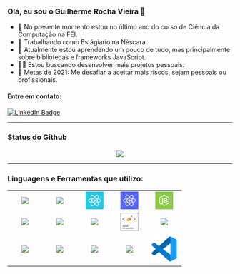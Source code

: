 ### Olá, eu sou o Guilherme Rocha Vieira 👋

- 📖 No presente momento estou no último ano do curso de Ciência da Computação na FEI.
- 💼 Trabalhando como Estágiario na Nèscara.
- 🌱 Atualmente estou aprendendo um pouco de tudo, mas principalmente sobre bibliotecas e frameworks JavaScript.
- 🦸‍♂️ Estou buscando desenvolver mais projetos pessoais.
- 🥅 Metas de 2021: Me desafiar a aceitar mais riscos, sejam pessoais ou profissionais.

#### Entre em contato: 

<a href="https://www.linkedin.com/in/grochavieira/">
  <img src="https://img.shields.io/badge/-@grochavieira-0077B5?style=flat-square&amp;labelColor=0077B5&amp;logo=LinkedIn&amp;link=https://www.linkedin.com/in/grochavieira/" alt="LinkedIn Badge">
</a>

---

### Status do Github

<p align="center">
  
  <a href="https://github.com/anuraghazra/github-readme-stats">
    <img
      align="center"
      height="165"
      src="https://github-readme-stats.vercel.app/api?username=grochavieira&include_all_commits=true&show_icons=true&hide_border=true&bg_color=30,28E7B1,17D6EB&title_color=000411&text_color=000411&icon_color=000411"
    />
  </a>
</p>


---

### Linguagens e Ferramentas que utilizo:

<table align="center" width="100%">
  <tr align="center">
    
  <td width="20%">
    <img src="https://img.icons8.com/color/48/000000/javascript.png"/>
  </td>  
  
  <td width="20%">
    <img src="https://img.icons8.com/color/48/000000/typescript.png"/>
  </td>
   
  <td width="20%">
    <img src="https://github.com/abner-starkasty/abner-starkasty/blob/master/assets/icon-react.svg" width="40" height="40"/>
  </td>
  
  <td width="20%">
    <img src="https://github.com/abner-starkasty/abner-starkasty/blob/master/assets/icon-react-native.svg" width="40" height="40"/>
  </td>

  <td width="20%">
    <img src="https://github.com/abner-starkasty/abner-starkasty/blob/master/assets/icon-nodejs.svg" width="40" height="40"/>
  </td>
  </tr>
  
  
  <tr align="center">
  
  <td width="20%">
    <img src="https://img.icons8.com/color/48/000000/html-5.png"/>
  </td>
  
  <td width="20%">
    <img src="https://img.icons8.com/color/48/000000/css3.png"/>
  </td>
  
  <td width="20%">
    <img src="https://img.icons8.com/color/48/000000/sass.png"/>
  </td>
  
  <td width="20%">
    <img src="https://raw.githubusercontent.com/github/explore/80688e429a7d4ef2fca1e82350fe8e3517d3494d/topics/styled-components/styled-components.png" width="40" height="40"/>
  </td>
  
  
  <td width="20%">
    <img src="https://img.icons8.com/color/48/000000/python.png"/>
  </td>
  
  </tr>
  
  
  <tr align="center">
  
  <td width="20%">
    <img src="https://img.icons8.com/color/48/000000/sql.png"/>
  </td>
  
  <td width="20%">
    <img src="https://img.icons8.com/color/48/000000/mongodb.png"/>
  </td>
  
  <td width="20%">
    <img src="https://img.icons8.com/color/48/000000/postgreesql.png"/>
  </td>
  
  <td width="20%">
    <img src="https://img.icons8.com/color/48/000000/git.png"/>
  </td>
  
  <td width="20%">
    <img src="https://github.com/abner-starkasty/abner-starkasty/blob/master/assets/icon-vscode.svg"/>
  </td>
  
  
  </tr>
  
</table>

<a href="#" target="_blank">
</a>

<br />
